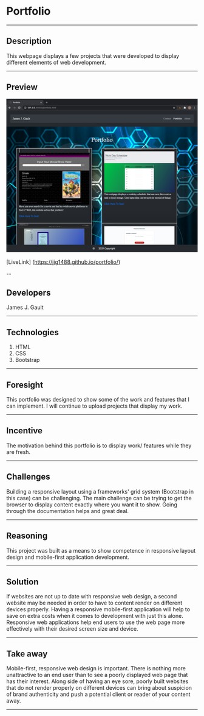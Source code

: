 # Portfolio

---

## Description

This webpage displays a few projects that were developed to display different elements of web development.

---

## Preview


![Preview](./Assets/Images/preview.png)

[LiveLink] (https://jjg1488.github.io/portfolio/)

--

## Developers

James J. Gault

---

## Technologies

1. HTML
2. CSS
3. Bootstrap

---

## Foresight

This portfolio was designed to show some of the work and features that I can implement. I will continue to upload projects that display my work.

---

## Incentive

The motivation behind this portfolio is to display work/ features while they are fresh.

---

## Challenges

Building a responsive layout using a frameworks' grid system (Bootstrap in this case) can be challenging. The main challenge can be trying to get the browser to display content exactly where you want it to show. Going through the documentation helps and great deal.

---

## Reasoning

This project was built as a means to show competence in responsive layout design and mobile-first application development.

---

## Solution

If websites are not up to date with responsive web design, a second website may be needed in order to have to content render on different devices properly. Having a responsive mobile-first application will help to save on extra costs when it comes to development with just this alone. Responsive web applications help end users to use the web page more effectively with their desired screen size and device.

---

## Take away

Mobile-first, responsive web design is important. There is nothing more unattractive to an end user than to see a poorly displayed web page that has their interest. Along side of having an eye sore, poorly built websites that do not render properly on different devices can bring about suspicion of brand authenticity and push a potential client or reader of your content away.

---